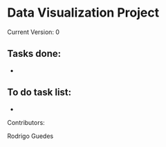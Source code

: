 # Data Visualization Project
 

Current Version: 0

Tasks done:
-
-


To do task list:
-
-

Contributors:

Rodrigo Guedes
